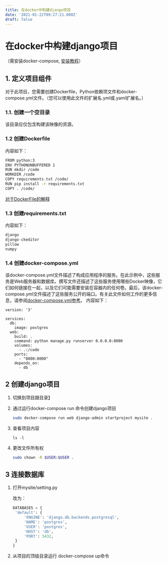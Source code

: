 ```yaml
---
title: 在docker中构建django项目
date: '2021-01-22T09:27:21.000Z'
draft: false
---
```


# 在docker中构建django项目

（需安装docker-compose, [安装教程](https://github.com/yangchnet/Tem/tree/73198dc3a08ab7039d303be561dda4e51ef6c3b5/云计算与容器/安装docker-compose.ipynb)）

## 1. 定义项目组件

对于此项目，您需要创建Dockerfile，Python依赖项文件和docker-compose.yml文件。（您可以使用此文件的扩展名.yml或.yaml扩展名。）

### 1.1. 创建一个空目录

该目录应仅包含构建该映像的资源。

### 1.2 创建Dockerfile

内容如下：

```bash
FROM python:3
ENV PYTHONUNBUFFERED 1
RUN mkdir /code
WORKDIR /code
COPY requirements.txt /code/
RUN pip install -r requirements.txt
COPY . /code/
```

[对于DockerFile的解释](https://docs.docker.com/develop/develop-images/dockerfile_best-practices/)

### 1.3 创建requirements.txt

内容如下：

```python
django
django-ckeditor
pillow
numpy
```

### 1.4 创建docker-compose.yml

该docker-compose.yml文件描述了构成应用程序的服务。在此示例中，这些服务是Web服务器和数据库。撰写文件还描述了这些服务使用哪些Docker映像，它们如何链接在一起，以及它们可能需要安装在容器内的任何卷。最后，该docker-compose.yml文件描述了这些服务公开的端口。有关此文件如何工作的更多信息，请参阅[docker-compose.yml参考](https://docs.docker.com/compose/compose-file/)。 内容如下：

```text
version: '3'

services:
  db:
    image: postgres
  web:
    build: .
    command: python manage.py runserver 0.0.0.0:8000
    volumes:
      - .:/code
    ports:
      - "8000:8000"
    depends_on:
      - db
```

## 2 创建django项目

1. 切换到项目跟目录】
2. 通过运行docker-compose run 命令创建django项目

   ```bash
   sudo docker-compose run web django-admin startproject mysite .
   ```

3. 查看项目内容  

   `ls -l`

4. 更改文件所有权  

   ```bash
   sudo chown -R $USER:$USER .
   ```

## 3 连接数据库

1. 打开mysite/setting.py  

   改为：

   ```python
   DATABASES = {
    'default': {
        'ENGINE': 'django.db.backends.postgresql',
        'NAME': 'postgres',
        'USER': 'postgres',
        'HOST': 'db',
        'PORT': 5432,
    }
   }
   ```

2. 从项目的顶级目录运行 docker-compose up命令

